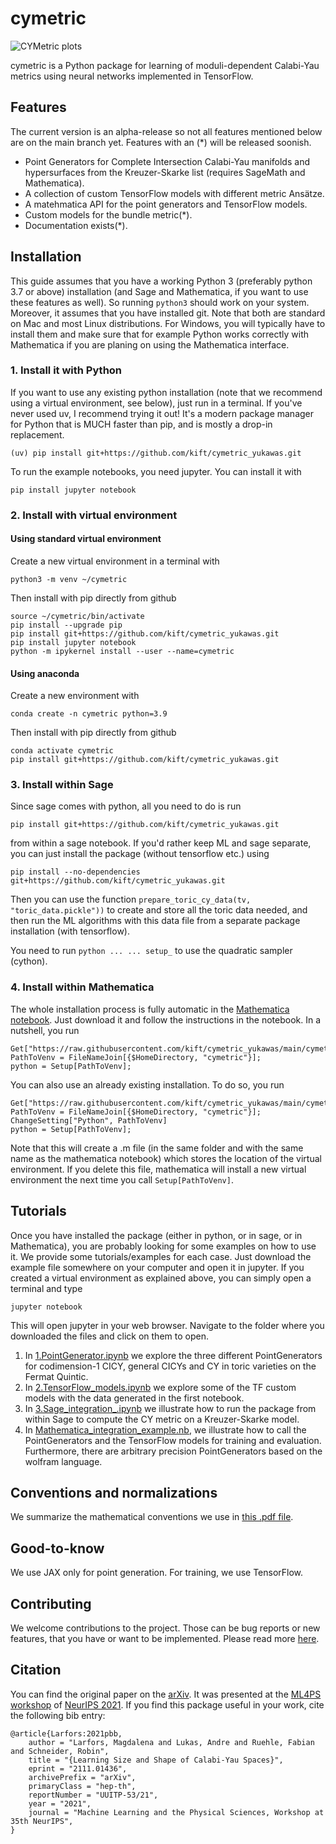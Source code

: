 # cymetric

![CYMetric plots](/assets/plots.jpg)

cymetric is a Python package for learning of moduli-dependent Calabi-Yau metrics
using neural networks implemented in TensorFlow.

## Features

The current version is an alpha-release so not all features mentioned below
are on the main branch yet. Features with an (*) will be released soonish.

* Point Generators for Complete Intersection Calabi-Yau manifolds and hypersurfaces
 from the Kreuzer-Skarke list (requires SageMath and Mathematica).
* A collection of custom TensorFlow models with different metric Ansätze.
* A matehmatica API for the point generators and TensorFlow models.
* Custom models for the bundle metric(*).
* Documentation exists(*).

## Installation
This guide assumes that you have a working Python 3 (preferably python 3.7 or above) installation (and Sage and Mathematica, if you want to use these features as well). So running ```python3``` should work on your system. Moreover, it assumes that you have installed git. Note that both are standard on Mac and most Linux distributions. For Windows, you will typically have to install them and make sure that for example Python works correctly with Mathematica if you are planing on using the Mathematica interface.

### 1. Install it with Python
If you want to use any existing python installation (note that we recommend using a virtual environment, see below), just run in a terminal.
If you've never used uv, I recommend trying it out! It's a modern package manager for Python that is MUCH faster than pip, and is mostly a drop-in replacement.
```console
(uv) pip install git+https://github.com/kift/cymetric_yukawas.git
```

To run the example notebooks, you need jupyter. You can install it with
```console
pip install jupyter notebook
```

### 2. Install with virtual environment
#### Using standard virtual environment
Create a new virtual environment in a terminal with

```console
python3 -m venv ~/cymetric
```

Then install with pip directly from github 

```console
source ~/cymetric/bin/activate
pip install --upgrade pip
pip install git+https://github.com/kift/cymetric_yukawas.git
pip install jupyter notebook
python -m ipykernel install --user --name=cymetric
```

#### Using anaconda
Create a new environment with

```console
conda create -n cymetric python=3.9
```

Then install with pip directly from github 

```console
conda activate cymetric
pip install git+https://github.com/kift/cymetric_yukawas.git
```

### 3. Install within Sage
Since sage comes with python, all you need to do is run 
```console
pip install git+https://github.com/kift/cymetric_yukawas.git
```
from within a sage notebook. If you'd rather keep ML and sage separate, you can just install the package (without tensorflow etc.) using 
```console
pip install --no-dependencies git+https://github.com/kift/cymetric_yukawas.git
```
Then you can use the function ```prepare_toric_cy_data(tv, "toric_data.pickle"))``` to create and store all the toric data needed, and then run the ML algorithms with this data file from a separate package installation (with tensorflow).


You need to run `python ... ... setup_` to use the quadratic sampler (cython).
### 4. Install within Mathematica
The whole installation process is fully automatic in the [Mathematica notebook](/notebooks/4.Mathematica_integration_example.nb). Just download it and follow the instructions in the notebook. In a nutshell, you run
```console
Get["https://raw.githubusercontent.com/kift/cymetric_yukawas/main/cymetric/wolfram/cymetric.m"];
PathToVenv = FileNameJoin[{$HomeDirectory, "cymetric"}];
python = Setup[PathToVenv];
```
You can also use an already existing installation. To do so, you run
```console
Get["https://raw.githubusercontent.com/kift/cymetric_yukawas/main/cymetric/wolfram/cymetric.m"];
PathToVenv = FileNameJoin[{$HomeDirectory, "cymetric"}];
ChangeSetting["Python", PathToVenv]
python = Setup[PathToVenv];
```
Note that this will create a .m file (in the same folder and with the same name as the mathematica notebook) which stores the location of the virtual environment. If you delete this file, mathematica will install a new virtual environment the next time you call ```Setup[PathToVenv]```.

## Tutorials
Once you have installed the package (either in python, or in sage, or in Mathematica), you are probably looking for some examples on how to use it. We provide some tutorials/examples for each case. Just download the example file somewhere on your computer and open it in jupyter. If you created a virtual environment as explained above, you can simply open a terminal and type
```console
jupyter notebook
```
This will open jupyter in your web browser. Navigate to the folder where you downloaded the files and click on them to open.

1. In [1.PointGenerator.ipynb](notebooks/1.PointGenerator.ipynb) we explore the three different PointGenerators for codimension-1 CICY, general CICYs and CY in toric varieties on the Fermat Quintic. 
2. In [2.TensorFlow_models.ipynb](notebooks/2.TensorFlow_models.ipynb) we explore some of the TF custom models with the data generated in the first notebook. 
3. In [3.Sage_integration_.ipynb](notebooks/3.Sage_integration_example.ipynb) we illustrate how to run the package from within Sage to compute the CY metric on a Kreuzer-Skarke model.
4. In [Mathematica_integration_example.nb](/notebooks/4.Mathematica_integration_example.nb), we illustrate how to call the PointGenerators and the TensorFlow models for training and evaluation. Furthermore, there are arbitrary precision PointGenerators based on the wolfram language.

## Conventions and normalizations
We summarize the mathematical conventions we use in [this .pdf file](./assets/conventions.pdf).

## Good-to-know

We use JAX only for point generation. For training, we use TensorFlow.

## Contributing

We welcome contributions to the project. Those can be bug reports or new features, 
that you have or want to be implemented. Please read more [here](CONTRIBUTING.md).

## Citation

You can find the original paper on the [arXiv](https://arxiv.org/abs/2111.01436). It was presented at the [ML4PS workshop](https://ml4physicalsciences.github.io/2021/) of [NeurIPS 2021](https://neurips.cc/Conferences/2021/Schedule?showEvent=21862). If you find this package useful in your work, cite the following bib entry:

```
@article{Larfors:2021pbb,
    author = "Larfors, Magdalena and Lukas, Andre and Ruehle, Fabian and Schneider, Robin",
    title = "{Learning Size and Shape of Calabi-Yau Spaces}",
    eprint = "2111.01436",
    archivePrefix = "arXiv",
    primaryClass = "hep-th",
    reportNumber = "UUITP-53/21",
    year = "2021",
    journal = "Machine Learning and the Physical Sciences, Workshop at 35th NeurIPS",
}
```

